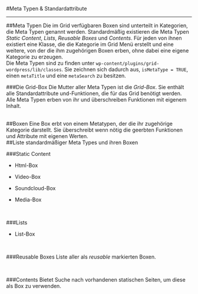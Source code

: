 #Meta Typen & Standardattribute

---

##Meta Typen
Die im Grid verfügbaren Boxen sind unterteilt in Kategorien, die Meta Typen genannt werden. Standardmäßig existieren die Meta Typen *Static Content*, *Lists*, *Reusable Boxes* und *Contents*. Für jeden von ihnen existiert eine Klasse, die die Kategorie im Grid Menü erstellt und eine weitere, von der die ihm zugehörigen Boxen erben, ohne dabei eine eigene Kategorie zu erzeugen. <br />
Die Meta Typen sind zu finden unter `wp-content/plugins/grid-wordpress/lib/classes`. Sie zeichnen sich dadurch aus, `isMetaType = TRUE`, einen `metaTitle` und eine `metaSearch` zu besitzen.

###Die Grid-Box
Die Mutter aller Meta Typen ist die *Grid-Box*. Sie enthält alle Standardattribute und-Funktionen, die für  das Grid benötigt werden. Alle Meta Typen erben von ihr und überschreiben Funktionen mit eigenem Inhalt.

<br />
##Boxen
Eine Box erbt von einem Metatypen, der die ihr zugehörige Kategorie darstellt. Sie überschreibt wenn nötig die geerbten Funktionen und Attribute mit eigenen Werten.

<br />
##Liste standardmäßiger Meta Types und ihren Boxen

###Static Content

* Html-Box

* Video-Box

* Soundcloud-Box

* Media-Box


<br />

###Lists
* List-Box

<br />

###Reusable Boxes
Liste aller als *reusable* markierten Boxen.

<br />

###Contents
Bietet Suche nach vorhandenen statischen Seiten, um diese als Box zu verwenden.
